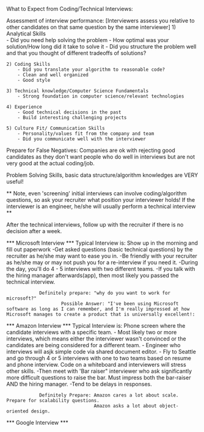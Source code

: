 What to Expect from Coding/Technical Interviews:

Assessment of interview performance:
 [Interviewers assess you relative to other candidates on that same question by the same interviewer]
    1) Analytical Skills   
        - Did you need help solving the problem
        - How optimal was your solution/How long did it take to solve    it
        - Did you structure the problem well and that you thought of     different tradeoffs of solutions?

    2) Coding Skills
        - Did you translate your algorithm to reasonable code?
        - Clean and well organized
        - Good style

    3) Technical knowledge/Computer Science Fundamentals
        - Strong foundation in computer science/relevant technologies

    4) Experience
        - Good technical decisions in the past 
        - Build interesting challenging projects

    5) Culture Fit/ Communication Skills
        - Personality/values fit from the company and team
        - Did you communicate well with the interviewer

Prepare for False Negatives:
    Companies are ok with rejecting good candidates as they don't want people who do well in interviews but are not very good at the actual coding/job. 

Problem Solving Skills, basic data structure/algorithm knowledges are VERY useful!

** Note, even 'screening' initial interviews can involve coding/algorithm questions, so ask your recruiter what position your interviewer holds! If the interviewer is an engineer, he/she will usually perform a technical interview **


After the technical interviews, follow up with the recruiter if there is no decision after a week. 

*** Microsoft Interview ***
    Typical Interview is: Show up in the morning and fill out paperwork
                            -Get asked questions (basic technical questions) by the recruiter as he/she may want to ease you in.
                            -Be friendly with your recruiter as he/she may or may not push you for a re-interview if you need it.
                            -During the day, you'll do 4 - 5 interviews with two different teams. 
                            -If you talk with the hiring manager afterwards(app), then most likely you passed the technical interview. 
                            
                Definitely prepare: "why do you want to work for microsoft?"
                        Possible Answer: "I've been using Microsoft software as long as I can remember, and I'm really impressed at how Microsoft manages to create a product that is universally excellent!:

*** Amazon Interview ***
    Typical Interview is: Phone screen where the candidate interviews with a specific team. 
                           - Most likely two or more interviews, which means either the interviewer wasn't convinced or the candidates are being considered for a different team. 
                           - Engineer who interviews will asjk simple code via shared document editor. 
                           - Fly to Seattle and go through 4 or 5 interviews with one to two teams based on resume and phone interview. Code on a whiteboard and interviewers will stress other skills. 
                           -Then meet with 'Bar raiser" interviewer who ask significantly more difficult questions to raise the bar. Must impress both the bar-raiser AND the hiring manager. 
                           -Tend to be delays in responses. 

                Definitely Prepare: Amazon cares a lot about scale. Prepare for scalability questions. 
                                    Amazon asks a lot about object-oriented design. 

*** Google Interview *** 

                            